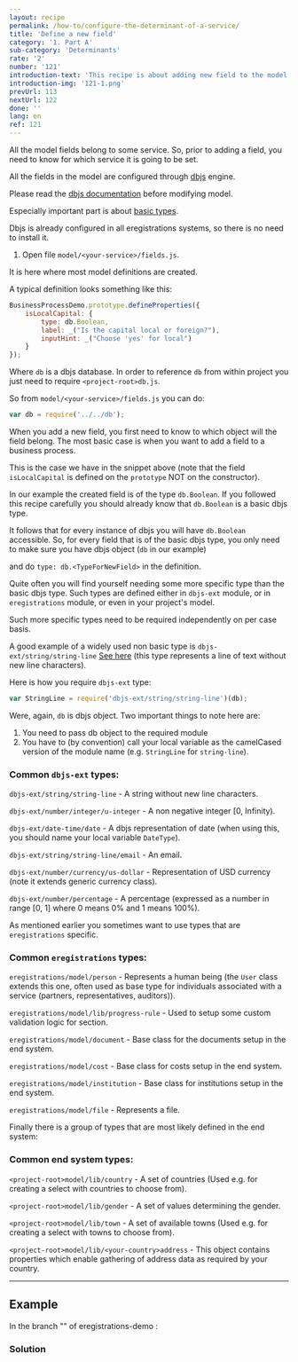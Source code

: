 ```yaml
---
layout: recipe
permalink: /how-to/configure-the-determinant-of-a-service/
title: 'Define a new field'
category: '1. Part A'
sub-category: 'Determinants'
rate: '2'
number: '121'
introduction-text: 'This recipe is about adding new field to the model. Please note that adding a field to model is not enough to render it anywhere.'
introduction-img: '121-1.png'
prevUrl: 113
nextUrl: 122
done: ''
lang: en
ref: 121
---
```


All the model fields belong to some service. So, prior to adding a field, you need to know for which service it is going to be set.

All the fields in the model are configured through [dbjs](https://github.com/medikoo/dbjs) engine.

Please read the [dbjs documentation](https://github.com/medikoo/dbjs/blob/master/README.md) before modifying model.

Especially important part is about [basic types](https://github.com/medikoo/dbjs/blob/master/README.md#basic-types).

Dbjs is already configured in all eregistrations systems, so there is no need to install it.

1. Open file `model/<your-service>/fields.js`.

It is here where most model definitions are created.

A typical definition looks something like this:


```javascript
BusinessProcessDemo.prototype.defineProperties({
    isLocalCapital: {
        type: db.Boolean,
        label: _("Is the capital local or foreign?"),
        inputHint: _("Choose 'yes' for local")
    }
});
```

Where `db` is a dbjs database. In order to reference `db` from within project you just need to require `<project-root>db.js`.

So from `model/<your-service>/fields.js` you can do:

```javascript
var db = require('../../db');
```

When you add a new field, you first need to know to which object will the field belong. The most basic case is when you want to add a field to a business process.

This is the case we have in the snippet above (note that the field `isLocalCapital` is defined on the `prototype` NOT on the constructor).

In our example the created field is of the type `db.Boolean`. If you followed this recipe carefully you should already know that `db.Boolean` is a basic dbjs type.

It follows that for every instance of dbjs you will have `db.Boolean` accessible. So, for every field that is of the basic dbjs type, you only need to make sure you have dbjs object (`db` in our example)

and do `type: db.<TypeForNewField>` in the definition.

Quite often you will find yourself needing some more specific type than the basic dbjs type. Such types are defined either in `dbjs-ext` module, or in `eregistrations` module, or even in your project's model.

Such more specific types need to be required independently on per case basis.

A good example of a widely used non basic type is `dbjs-ext/string/string-line` [See here](https://github.com/medikoo/dbjs-ext/tree/master/string/string-line) (this type represents a line of text without new line characters).

Here is how you require `dbjs-ext` type:

```javascript
var StringLine = require('dbjs-ext/string/string-line')(db);
```

Were, again, `db` is dbjs object. Two important things to note here are:
1. You need to pass db object to the required module
2. You have to (by convention) call your local variable as the camelCased version of the module name (e.g. `StringLine` for `string-line`).


### Common `dbjs-ext` types:

`dbjs-ext/string/string-line`        - A string without new line characters.

`dbjs-ext/number/integer/u-integer`  - A non negative integer [0, Infinity).

`dbjs-ext/date-time/date`            - A dbjs representation of date (when using this, you should name your local variable `DateType`).

`dbjs-ext/string/string-line/email`  - An email.

`dbjs-ext/number/currency/us-dollar` - Representation of USD currency (note it extends generic currency class).

`dbjs-ext/number/percentage`         - A percentage (expressed as a number in range [0, 1] where 0 means 0% and 1 means 100%).


As mentioned earlier you sometimes want to use types that are `eregistrations` specific.


### Common `eregistrations` types:

`eregistrations/model/person`            - Represents a human being (the `User` class extends this one, often used as base type for individuals associated with a service (partners, representatives, auditors)).

`eregistrations/model/lib/progress-rule` - Used to setup some custom validation logic for section.

`eregistrations/model/document`          - Base class for the documents setup in the end system.

`eregistrations/model/cost`              - Base class for costs setup in the end system.

`eregistrations/model/institution`       - Base class for institutions setup in the end system.

`eregistrations/model/file`              - Represents a file.


Finally there is a group of types that are most likely defined in the end system:


### Common end system types:

`<project-root>model/lib/country`               - A set of countries (Used e.g. for creating a select with countries to choose from).

`<project-root>model/lib/gender`                - A set of values determining the gender.

`<project-root>model/lib/town`                  - A set of available towns (Used e.g. for creating a select with towns to choose from).

`<project-root>model/lib/<your-country>address` - This object contains properties which enable gathering of address data as required by your country.

---

## Example

In the branch "[](https://github.com/egovernment/eregistrations-demo/tree/)" of eregistrations-demo :


### Solution
